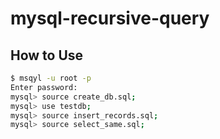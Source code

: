 # mysql-recursive-query

## How to Use

```bash
$ msqyl -u root -p
Enter password:
mysql> source create_db.sql;
mysql> use testdb;
mysql> source insert_records.sql;
mysql> source select_same.sql;
```
